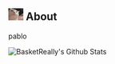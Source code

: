 ## <img src="https://github.com/ProgramFreakHD/ProgramFreakHD/blob/main/Pictures/cat.gif" width="30">  About 

pablo


<img align="left" alt="BasketReally's Github Stats" src="https://github-readme-stats.vercel.app/api?username=ProgramFreakHD&theme=radical&show_icons=true&hide_border=true" />
